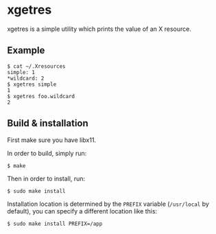 # xgetres

xgetres is a simple utility which prints the value of an X resource.

## Example

    $ cat ~/.Xresources
    simple: 1
    *wildcard: 2
    $ xgetres simple
    1
    $ xgetres foo.wildcard
    2

## Build & installation

First make sure you have libx11.

In order to build, simply run:

    $ make

Then in order to install, run:

    $ sudo make install

Installation location is determined by the `PREFIX` variable
(`/usr/local` by default), you can specify a different location like this:

    $ sudo make install PREFIX=/app
